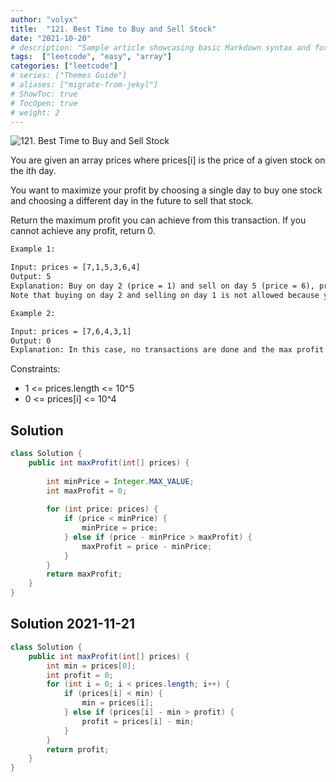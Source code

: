 ```yaml
---
author: "volyx"
title:  "121. Best Time to Buy and Sell Stock"
date: "2021-10-20"
# description: "Sample article showcasing basic Markdown syntax and formatting for HTML elements."
tags:  ["leetcode", "easy", "array"]
categories: ["leetcode"]
# series: ["Themes Guide"]
# aliases: ["migrate-from-jekyl"]
# ShowToc: true
# TocOpen: true
# weight: 2
---
```


![121. Best Time to Buy and Sell Stock](https://leetcode.com/problems/best-time-to-buy-and-sell-stock/)

You are given an array prices where prices[i] is the price of a given stock on the ith day.

You want to maximize your profit by choosing a single day to buy one stock and choosing a different day in the future to sell that stock.

Return the maximum profit you can achieve from this transaction. If you cannot achieve any profit, return 0.

```txt
Example 1:

Input: prices = [7,1,5,3,6,4]
Output: 5
Explanation: Buy on day 2 (price = 1) and sell on day 5 (price = 6), profit = 6-1 = 5.
Note that buying on day 2 and selling on day 1 is not allowed because you must buy before you sell.
```

```txt
Example 2:

Input: prices = [7,6,4,3,1]
Output: 0
Explanation: In this case, no transactions are done and the max profit = 0.
```

Constraints:

- 1 <= prices.length <= 10^5
- 0 <= prices[i] <= 10^4

## Solution

```java
class Solution {
    public int maxProfit(int[] prices) {
        
        int minPrice = Integer.MAX_VALUE;
        int maxProfit = 0;
        
        for (int price: prices) {
            if (price < minPrice) {
                minPrice = price;
            } else if (price - minPrice > maxProfit) {
                maxProfit = price - minPrice;
            }
        }
        return maxProfit;
    }    
}
```

## Solution 2021-11-21

```java
class Solution {
    public int maxProfit(int[] prices) {
        int min = prices[0];
        int profit = 0;
        for (int i = 0; i < prices.length; i++) {
            if (prices[i] < min) {
                min = prices[i];
            } else if (prices[i] - min > profit) {
                profit = prices[i] - min;
            }
        }
        return profit;
    }
}
```
